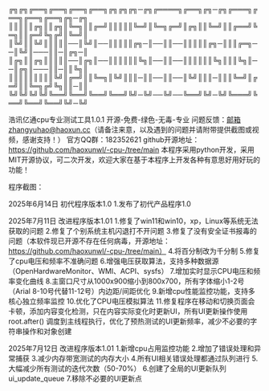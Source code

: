 ╔╗╔╗╔══╗╔══╗╔══╗╔══╗╔╗╔╗╔╗─╔╗╔════╗╔══╗╔╗─╔╗╔═══╗╔══╗╔══╗╔══╗╔╗─╔╗
║║║║║╔╗║║╔╗║╚═╗║║╔═╝║║║║║╚═╝║╚═╗╔═╝║╔╗║║╚═╝║║╔══╝╚═╗║║╔═╝╚╗╔╝║╚═╝║
║╚╝║║╚╝║║║║║──║╚╝║──║║║║║╔╗─║──║║──║║║║║╔╗─║║║╔═╗──║╚╝║───║║─║╔╗─║
║╔╗║║╔╗║║║║║──║╔╗║──║║║║║║╚╗║──║║──║║║║║║╚╗║║║╚╗║──║╔╗║───║║─║║╚╗║
║║║║║║║║║╚╝║╔═╝║║╚═╗║╚╝║║║─║║──║║──║╚╝║║║─║║║╚═╝║╔═╝║║╚═╗╔╝╚╗║║─║║
╚╝╚╝╚╝╚╝╚══╝╚══╝╚══╝╚══╝╚╝─╚╝──╚╝──╚══╝╚╝─╚╝╚═══╝╚══╝╚══╝╚══╝╚╝─╚╝

浩讯亿通cpu专业测试工具1.0.1
开源-免费-绿色-无毒-专业
问题反馈：邮箱zhangyuhao@haoxun.cc（请备注来意，以及遇到的问题并请附带提供截图或视频，感谢支持！）
官方QQ群：182352621
github开源地址：https://github.com/haoxunwl/-cpu-/tree/main
本程序采用python开发，采用MIT开源协议，可二次开发，欢迎大家在基于本程序上开发各种有意思好用好玩的功能！

程序截图：


2025年6月14日
初代程序版本1.0
1.发布了初代产品程序1.0

2025年7月11日
改进程序版本1.01
1.修复了win11和win10，xp，Linux等系统无法获取的问题
2.修复了个别系统主机闪退打不开问题
3.修复了没有安全证书报毒的问题（本软件现已开源不存在任何病毒，开源地址：https://github.com/haoxunwl/-cpu-/tree/main）
4.将百分制改为千分制
5.修复了cpu电压和频率不准确问题
6.增强电压获取算法，支持多种数据源（OpenHardwareMonitor、WMI、ACPI、sysfs）
7.增加实时显示CPU电压和频率变化曲线
8.主窗口尺寸从1000x900缩小到800x700，所有字体缩小1-2号（Arial 8-10号代替11-12号）内边距/间距优化
9.新增cpu性能监控功能，支持多核心独立频率监控
10.优化了CPU电压模拟算法
11.修复程序在移动和切换页面会卡顿，添加内容变化检测，只在内容实际变化时更新UI，所有UI更新操作使用 root.after() 调度到主线程执行，优化了预热测试的UI更新频率，减少不必要的字符串操作和对象创建


2025年7月12日
改进程序版本1.01
1.新增cpu占用监控功能
2.增加了错误处理和异常捕获
3.减少内存带宽测试的内存大小
4.所有UI相关错误处理都通过队列进行
5.大幅减少所有测试的迭代次数（50-70%）
6.创建了全局的UI更新队列 ui_update_queue
7.移除不必要的UI更新点
